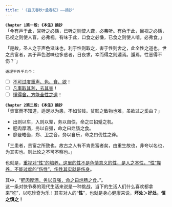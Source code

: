 ```yaml
---
title: '《吕氏春秋•孟春纪》——摘抄'
---
```


__`Chapter 1第一段:《本生》摘抄`__   
「今有声于此，耳听之必慊，已听之则使人聋，必弗听。有色于此，目视之必慊，已视之则使人盲，必弗视。有味于此，口食之必慊，已食之则使人喑，必弗食。」

「是故，圣人之于声色滋味也，利于性则取之，害于性则舍之，此全性之道也。世之贵富者，其于声色滋味也多惑者，日夜求，幸而得之则遁焉。遁焉，性恶得不伤？`」

`道理不外乎几个：`
- [ ] <u>不可过度重声、色、食、欲</u>！
- [ ] <u>凡事取其利，去其害</u>！ 
- [ ] <u>懂得舍，方能全性之道</u>！

__`Chapter 2第二段:《本生》摘抄`__   
「贵富而不知道，适足以为患，不如贫贱。贫贱之致物也难，虽欲过之奚由？」
- 出则以车，入则以辇，务以自佚，命之曰招蹙之机。
- 肥肉厚酒，务以自强，命之曰烂肠之食。
- 靡曼皓齿，郑、卫之音，务以自乐，命之曰伐性之斧。

「三患者，贵富之所致也。故古之人有不肯贵富者矣，由重生故也，非夸以名也，为其实也。则此论之不可不察也。」

也就是，<u>重视对“性”的培养，这里的性不是色情意义的性，是人之本性，“性”靠养，不能过度的“伤性”，伤性其实就是伤身</u>。

其中，“<u>肥肉厚酒，务以自强，命之曰烂肠之食</u>。”。  
这一条对快节奏的现代生活来说是一种挑战，当下的生活人们什么喜欢都拿来“吃”，以吃珍奇为乐！其实对人的“__性__”，也就是身心健康来说，__坏处＞好处，慎之慎之！__